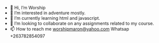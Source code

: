 - 👋 Hi, I’m Worship
- 👀 I’m interested in adventure mostly.
- 🌱 I’m currently learning html and javascript.
- 💞️ I’m looking to collaborate on any assignments related to my course.
- 📫 How to reach me worshipmaron@yahoo.com
Whatsap +263782854097
